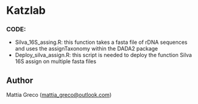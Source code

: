 # Katzlab

### CODE:

* Silva_16S_assing.R: this function takes a fasta file of rDNA sequences and uses the assignTaxonomy within the DADA2 package 
* Deploy_silva_assign.R: this script is needed to deploy the function Silva 16S assign on multiple fasta files

## Author
Mattia Greco (mattia_greco@outlook.com)
